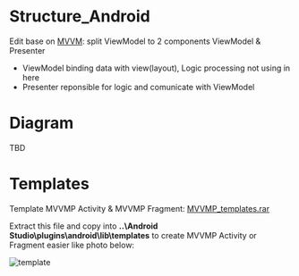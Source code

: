 # Structure_Android
Edit base on [MVVM](https://github.com/daolq3012/Structure_Android/tree/mvvm-architecture): split ViewModel to 2 components ViewModel & Presenter
- ViewModel binding data with view(layout), Logic processing not using in here
- Presenter reponsible for logic and comunicate with ViewModel

# Diagram
TBD

# Templates
Template MVVMP Activity & MVVMP Fragment: [MVVMP_templates.rar](https://github.com/daolq3012/Structure_Android/blob/mvvmp-architecture/templates/MVVMP_templates.rar?raw=true)

Extract this file and copy into 
**..\Android Studio\plugins\android\lib\templates**
to create MVVMP Activity or Fragment easier like photo below:

![template](https://raw.githubusercontent.com/daolq3012/Structure_Android/mvvmp-architecture/templates/Templates.png)
